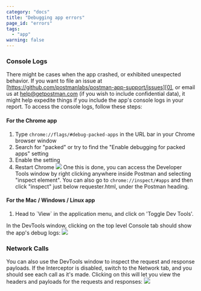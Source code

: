 ```yaml
---
category: "docs"
title: "Debugging app errors"
page_id: "errors"
tags: 
  - "app"
warning: false
---
```


### Console Logs

There might be cases when the app crashed, or exhibited unexpected behavior. If you want to file an issue at [https://github.com/postmanlabs/postman-app-support/issues][0], or email us at [help@getpostman.com][1] (if you wish to include confidential data), it might help expedite things if you include the app's console logs in your report. To access the console logs, follow these steps:

#### For the Chrome app

1. Type `chrome://flags/#debug-packed-apps` in the URL bar in your Chrome browser window
2. Search for "packed" or try to find the "Enable debugging for packed apps" setting
3. Enable the setting
4. Restart Chrome
![](https://www.getpostman.com/img/v1/docs/flags.png)
One this is done, you can access the Developer Tools window by right clicking anywhere inside Postman and selecting "inspect element". You can also go to `chrome://inspect/#apps` and then click "inspect" just below requester.html, under the Postman heading.

#### For the Mac / Windows / Linux app

1. Head to \`View\` in the application menu, and click on 'Toggle Dev Tools'.



In the DevTools window, clicking on the top level Console tab should show the app's debug logs:
![](https://www.getpostman.com/img/v1/docs/errors_console.png)

### Network Calls

You can also use the DevTools window to inspect the request and response payloads. If the Interceptor is disabled, switch to the Network tab, and you should see each call as it's made. Clicking on this will let you view the headers and payloads for the requests and responses:
![](https://www.getpostman.com/img/v1/docs/errors_network.png)


[0]: https://github.com/postmanlabs/postman-app-support/issues
[1]: mailto:help@getpostman.com
